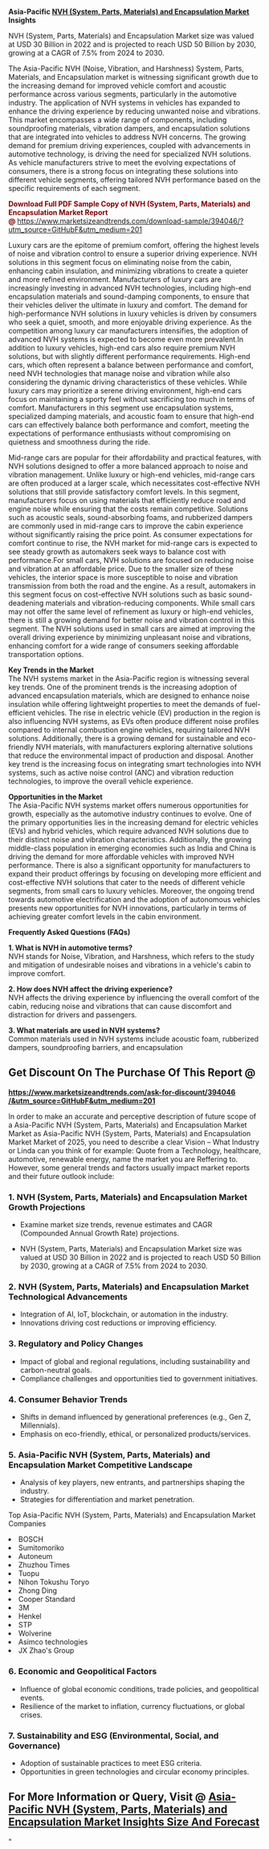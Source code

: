 <p><strong>Asia-Pacific&nbsp;<a href=""https://www.marketsizeandtrends.com/download-sample/394046/&amp;utm_source=GitHubF&amp;utm_medium=201"">NVH (System, Parts, Materials) and Encapsulation Market</a> Insights</strong></p><p>NVH (System, Parts, Materials) and Encapsulation Market size was valued at USD 30 Billion in 2022 and is projected to reach USD 50 Billion by 2030, growing at a CAGR of 7.5% from 2024 to 2030.</p><p><p>The Asia-Pacific NVH (Noise, Vibration, and Harshness) System, Parts, Materials, and Encapsulation market is witnessing significant growth due to the increasing demand for improved vehicle comfort and acoustic performance across various segments, particularly in the automotive industry. The application of NVH systems in vehicles has expanded to enhance the driving experience by reducing unwanted noise and vibrations. This market encompasses a wide range of components, including soundproofing materials, vibration dampers, and encapsulation solutions that are integrated into vehicles to address NVH concerns. The growing demand for premium driving experiences, coupled with advancements in automotive technology, is driving the need for specialized NVH solutions. As vehicle manufacturers strive to meet the evolving expectations of consumers, there is a strong focus on integrating these solutions into different vehicle segments, offering tailored NVH performance based on the specific requirements of each segment. <p><strong><span style="color: #800000;">Download Full PDF Sample Copy of NVH (System, Parts, Materials) and Encapsulation Market Report @</span>&nbsp;</strong><a href="https://www.marketsizeandtrends.com/download-sample/394046/?utm_source=GitHubF&amp;utm_medium=201" target="_blank">https://www.marketsizeandtrends.com/download-sample/394046/?utm_source=GitHubF&amp;utm_medium=201</a></p></p><p>Luxury cars are the epitome of premium comfort, offering the highest levels of noise and vibration control to ensure a superior driving experience. NVH solutions in this segment focus on eliminating noise from the cabin, enhancing cabin insulation, and minimizing vibrations to create a quieter and more refined environment. Manufacturers of luxury cars are increasingly investing in advanced NVH technologies, including high-end encapsulation materials and sound-damping components, to ensure that their vehicles deliver the ultimate in luxury and comfort. The demand for high-performance NVH solutions in luxury vehicles is driven by consumers who seek a quiet, smooth, and more enjoyable driving experience. As the competition among luxury car manufacturers intensifies, the adoption of advanced NVH systems is expected to become even more prevalent.In addition to luxury vehicles, high-end cars also require premium NVH solutions, but with slightly different performance requirements. High-end cars, which often represent a balance between performance and comfort, need NVH technologies that manage noise and vibration while also considering the dynamic driving characteristics of these vehicles. While luxury cars may prioritize a serene driving environment, high-end cars focus on maintaining a sporty feel without sacrificing too much in terms of comfort. Manufacturers in this segment use encapsulation systems, specialized damping materials, and acoustic foam to ensure that high-end cars can effectively balance both performance and comfort, meeting the expectations of performance enthusiasts without compromising on quietness and smoothness during the ride.</p><p>Mid-range cars are popular for their affordability and practical features, with NVH solutions designed to offer a more balanced approach to noise and vibration management. Unlike luxury or high-end vehicles, mid-range cars are often produced at a larger scale, which necessitates cost-effective NVH solutions that still provide satisfactory comfort levels. In this segment, manufacturers focus on using materials that efficiently reduce road and engine noise while ensuring that the costs remain competitive. Solutions such as acoustic seals, sound-absorbing foams, and rubberized dampers are commonly used in mid-range cars to improve the cabin experience without significantly raising the price point. As consumer expectations for comfort continue to rise, the NVH market for mid-range cars is expected to see steady growth as automakers seek ways to balance cost with performance.For small cars, NVH solutions are focused on reducing noise and vibration at an affordable price. Due to the smaller size of these vehicles, the interior space is more susceptible to noise and vibration transmission from both the road and the engine. As a result, automakers in this segment focus on cost-effective NVH solutions such as basic sound-deadening materials and vibration-reducing components. While small cars may not offer the same level of refinement as luxury or high-end vehicles, there is still a growing demand for better noise and vibration control in this segment. The NVH solutions used in small cars are aimed at improving the overall driving experience by minimizing unpleasant noise and vibrations, enhancing comfort for a wide range of consumers seeking affordable transportation options.</p><p><b>Key Trends in the Market</b><br> The NVH systems market in the Asia-Pacific region is witnessing several key trends. One of the prominent trends is the increasing adoption of advanced encapsulation materials, which are designed to enhance noise insulation while offering lightweight properties to meet the demands of fuel-efficient vehicles. The rise in electric vehicle (EV) production in the region is also influencing NVH systems, as EVs often produce different noise profiles compared to internal combustion engine vehicles, requiring tailored NVH solutions. Additionally, there is a growing demand for sustainable and eco-friendly NVH materials, with manufacturers exploring alternative solutions that reduce the environmental impact of production and disposal. Another key trend is the increasing focus on integrating smart technologies into NVH systems, such as active noise control (ANC) and vibration reduction technologies, to improve the overall vehicle experience.<p><b>Opportunities in the Market</b><br> The Asia-Pacific NVH systems market offers numerous opportunities for growth, especially as the automotive industry continues to evolve. One of the primary opportunities lies in the increasing demand for electric vehicles (EVs) and hybrid vehicles, which require advanced NVH solutions due to their distinct noise and vibration characteristics. Additionally, the growing middle-class population in emerging economies such as India and China is driving the demand for more affordable vehicles with improved NVH performance. There is also a significant opportunity for manufacturers to expand their product offerings by focusing on developing more efficient and cost-effective NVH solutions that cater to the needs of different vehicle segments, from small cars to luxury vehicles. Moreover, the ongoing trend towards automotive electrification and the adoption of autonomous vehicles presents new opportunities for NVH innovations, particularly in terms of achieving greater comfort levels in the cabin environment.<p><b>Frequently Asked Questions (FAQs)</b></p><p><b>1. What is NVH in automotive terms?</b><br>NVH stands for Noise, Vibration, and Harshness, which refers to the study and mitigation of undesirable noises and vibrations in a vehicle's cabin to improve comfort.</p><p><b>2. How does NVH affect the driving experience?</b><br>NVH affects the driving experience by influencing the overall comfort of the cabin, reducing noise and vibrations that can cause discomfort and distraction for drivers and passengers.</p><p><b>3. What materials are used in NVH systems?</b><br>Common materials used in NVH systems include acoustic foam, rubberized dampers, soundproofing barriers, and encapsulation</p><h2><strong>Get Discount On The Purchase Of This Report @&nbsp;</strong></h2><p><strong><a href=""https://www.marketsizeandtrends.com/ask-for-discount/394046/&amp;utm_source=GitHubF&amp;utm_medium=201"" target=""_blank"">https://www.marketsizeandtrends.com/ask-for-discount/394046<br />/&amp;utm_source=GitHubF&amp;utm_medium=201</a></strong></p><p>In order to make an accurate and perceptive description of future scope of a Asia-Pacific&nbsp;NVH (System, Parts, Materials) and Encapsulation Market Market as Asia-Pacific&nbsp;NVH (System, Parts, Materials) and Encapsulation Market Market of 2025, you need to describe a clear Vision &ndash; What Industry or Linda can you think of for example: Quote from a Technology, healthcare, automotive, renewable energy, name the market you are Reffering to. However, some general trends and factors usually impact market reports and their future outlook include:</p><h3>1.&nbsp;<strong>NVH (System, Parts, Materials) and Encapsulation Market Growth Projections</strong></h3><ul><li>Examine market size trends, revenue estimates and CAGR (Compounded Annual Growth Rate) projections.</li><li><p>NVH (System, Parts, Materials) and Encapsulation Market size was valued at USD 30 Billion in 2022 and is projected to reach USD 50 Billion by 2030, growing at a CAGR of 7.5% from 2024 to 2030.</p></li></ul><h3>2.&nbsp;<strong>NVH (System, Parts, Materials) and Encapsulation Market Technological Advancements</strong></h3><ul><li>Integration of AI, IoT, blockchain, or automation in the industry.</li><li>Innovations driving cost reductions or improving efficiency.</li></ul><h3>3.&nbsp;<strong>Regulatory and Policy Changes</strong></h3><ul><li>Impact of global and regional regulations, including sustainability and carbon-neutral goals.</li><li>Compliance challenges and opportunities tied to government initiatives.</li></ul><h3>4.&nbsp;<strong>Consumer Behavior Trends</strong></h3><ul><li>Shifts in demand influenced by generational preferences (e.g., Gen Z, Millennials).</li><li>Emphasis on eco-friendly, ethical, or personalized products/services.</li></ul><h3>5.&nbsp;<strong>Asia-Pacific NVH (System, Parts, Materials) and Encapsulation Market Competitive Landscape</strong></h3><ul><li>Analysis of key players, new entrants, and partnerships shaping the industry.</li><li>Strategies for differentiation and market penetration.</li></ul><p data-pm-slice=""1 1 []"">Top Asia-Pacific NVH (System, Parts, Materials) and Encapsulation Market Companies</p><div data-test-id=""""><p><li>BOSCH</li><li> Sumitomoriko</li><li> Autoneum</li><li> Zhuzhou Times</li><li> Tuopu</li><li> Nihon Tokushu Toryo</li><li> Zhong Ding</li><li> Cooper Standard</li><li> 3M</li><li> Henkel</li><li> STP</li><li> Wolverine</li><li> Asimco technologies</li><li> JX Zhao's Group</li></p></div><h3>6.&nbsp;<strong>Economic and Geopolitical Factors</strong></h3><ul><li>Influence of global economic conditions, trade policies, and geopolitical events.</li><li>Resilience of the market to inflation, currency fluctuations, or global crises.</li></ul><h3>7.&nbsp;<strong>Sustainability and ESG (Environmental, Social, and Governance)</strong></h3><ul><li>Adoption of sustainable practices to meet ESG criteria.</li><li>Opportunities in green technologies and circular economy principles.</li></ul><h2><strong>For More Information or Query, Visit @&nbsp;</strong><a href=""https://www.verifiedmarketreports.com/product/nvh-system-parts-materials-and-encapsulation-market/"" target=""_blank"">Asia-Pacific NVH (System, Parts, Materials) and Encapsulation Market Insights Size And Forecast</a></h2>"
